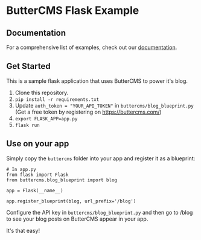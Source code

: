# ButterCMS Flask Example

## Documentation

For a comprehensive list of examples, check out our [documentation](https://buttercms.com/docs/).

## Get Started

This is a sample flask application that uses ButterCMS to power it's blog. 

1. Clone this repository.
2. `pip install -r requirements.txt`
3. Update `auth_token = "YOUR_API_TOKEN"` in `buttercms/blog_blueprint.py`  (Get a free token by registering on https://buttercms.com/)
4. `export FLASK_APP=app.py`
5. `flask run`

## Use on your app

Simply copy the `buttercms` folder into your app and register it as a blueprint:

```
# In app.py
from flask import Flask
from buttercms.blog_blueprint import blog

app = Flask(__name__)

app.register_blueprint(blog, url_prefix='/blog')
```

Configure the API key in `buttercms/blog_blueprint.py` and then go to /blog to see your blog posts on ButterCMS appear in your app. 

It's that easy!